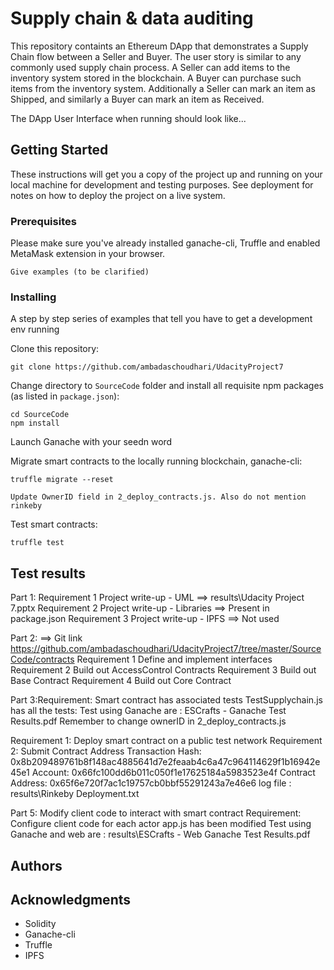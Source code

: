 # Supply chain & data auditing

This repository containts an Ethereum DApp that demonstrates a Supply Chain flow between a Seller and Buyer. The user story is similar to any commonly used supply chain process. A Seller can add items to the inventory system stored in the blockchain. A Buyer can purchase such items from the inventory system. Additionally a Seller can mark an item as Shipped, and similarly a Buyer can mark an item as Received.

The DApp User Interface when running should look like...


## Getting Started

These instructions will get you a copy of the project up and running on your local machine for development and testing purposes. See deployment for notes on how to deploy the project on a live system.

### Prerequisites

Please make sure you've already installed ganache-cli, Truffle and enabled MetaMask extension in your browser.

```
Give examples (to be clarified)
```

### Installing

A step by step series of examples that tell you have to get a development env running

Clone this repository:

```
git clone https://github.com/ambadaschoudhari/UdacityProject7
```

Change directory to ```SourceCode``` folder and install all requisite npm packages (as listed in ```package.json```):

```
cd SourceCode
npm install
```

Launch Ganache with your seedn word


Migrate smart contracts to the locally running blockchain, ganache-cli:

```
truffle migrate --reset

Update OwnerID field in 2_deploy_contracts.js. Also do not mention rinkeby 
```
Test smart contracts:

```
truffle test
```
## Test results
Part 1:
   Requirement 1	Project write-up - UML ==> results\Udacity Project 7.pptx
   Requirement 2	Project write-up - Libraries ==> Present in package.json
   Requirement 3	Project write-up - IPFS ==> Not used

Part 2: ==> Git link https://github.com/ambadaschoudhari/UdacityProject7/tree/master/SourceCode/contracts
Requirement 1	Define and implement interfaces  
Requirement 2	Build out AccessControl Contracts
Requirement 3	Build out Base Contract
Requirement 4	Build out Core Contract

Part 3:Requirement: Smart contract has associated tests
TestSupplychain.js has all the tests: Test using Ganache are : ESCrafts - Ganache Test Results.pdf
Remember to change ownerID in 2_deploy_contracts.js

Requirement 1: Deploy smart contract on a public test network
Requirement 2: Submit Contract Address
Transaction Hash: 0x8b209489761b8f148ac4885641d7e2feaab4c6a47c964114629f1b16942e45e1 
Account: 0x66fc100dd6b011c050f1e17625184a5983523e4f 
Contract Address: 0x65f6e720f7ac1c19757cb0bbf55291243a7e46e6
log file : results\Rinkeby Deployment.txt

Part 5: Modify client code to interact with smart contract
Requirement: Configure client code for each actor
app.js has been modified
Test using Ganache and web are : results\ESCrafts - Web Ganache Test Results.pdf

## Authors


## Acknowledgments

* Solidity
* Ganache-cli
* Truffle
* IPFS
